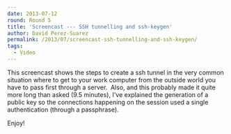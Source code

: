 ```yaml
---
date: 2013-07-12
round: Round 5
title: 'Screencast --- SSH tunnelling and ssh-keygen'
author: David Perez-Suarez
permalink: /2013/07/screencast-ssh-tunnelling-and-ssh-keygen/
tags:
  - Video
---
```

This screencast shows the steps to create a ssh tunnel in the very common situation where to get to your work computer from the outside world you have to pass first through a server.  Also, and this probably made it quite more long than asked (9.5 minutes), I've explained the generation of a public key so the connections happening on the session used a single authentication (through a passphrase).

Enjoy!
